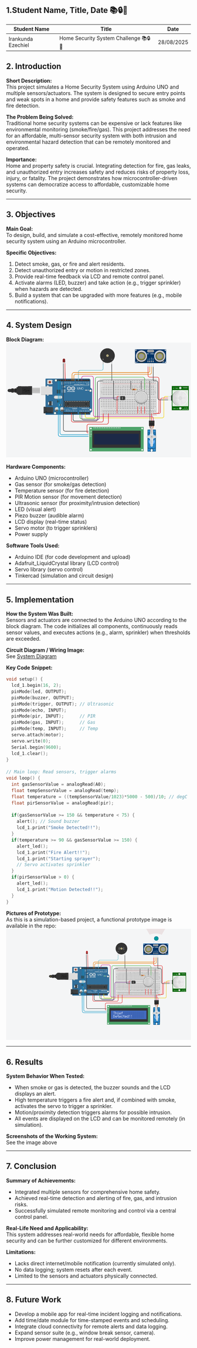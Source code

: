 ## 1.Student Name, Title, Date 📚🔒🔧

| Student Name | Title | Date |
| --- | --- | --- |
| Irankunda Ezechiel | Home Security System Challenge 📚🔒🔧 | 28/08/2025 |

## 2. Introduction

**Short Description:**  
This project simulates a Home Security System using Arduino UNO and multiple sensors/actuators. The system is designed to secure entry points and weak spots in a home and provide safety features such as smoke and fire detection.

**The Problem Being Solved:**  
Traditional home security systems can be expensive or lack features like environmental monitoring (smoke/fire/gas). This project addresses the need for an affordable, multi-sensor security system with both intrusion and environmental hazard detection that can be remotely monitored and operated.

**Importance:**  
Home and property safety is crucial. Integrating detection for fire, gas leaks, and unauthorized entry increases safety and reduces risks of property loss, injury, or fatality. The project demonstrates how microcontroller-driven systems can democratize access to affordable, customizable home security.

---

## 3. Objectives

**Main Goal:**  
To design, build, and simulate a cost-effective, remotely monitored home security system using an Arduino microcontroller.

**Specific Objectives:**
1. Detect smoke, gas, or fire and alert residents.
2. Detect unauthorized entry or motion in restricted zones.
3. Provide real-time feedback via LCD and remote control panel.
4. Activate alarms (LED, buzzer) and take action (e.g., trigger sprinkler) when hazards are detected.
5. Build a system that can be upgraded with more features (e.g., mobile notifications).

---

## 4. System Design

**Block Diagram:**  
![System Diagram](https://github.com/eiranstudio/Challeng-Home-Security-System/blob/master/Challenge%20Home%20Security%20System.png)

**Hardware Components:**
- Arduino UNO (microcontroller)
- Gas sensor (for smoke/gas detection)
- Temperature sensor (for fire detection)
- PIR Motion sensor (for movement detection)
- Ultrasonic sensor (for proximity/intrusion detection)
- LED (visual alert)
- Piezo buzzer (audible alarm)
- LCD display (real-time status)
- Servo motor (to trigger sprinklers)
- Power supply

**Software Tools Used:**
- Arduino IDE (for code development and upload)
- Adafruit_LiquidCrystal library (LCD control)
- Servo library (servo control)
- Tinkercad (simulation and circuit design)

---

## 5. Implementation

**How the System Was Built:**  
Sensors and actuators are connected to the Arduino UNO according to the block diagram. The code initializes all components, continuously reads sensor values, and executes actions (e.g., alarm, sprinkler) when thresholds are exceeded.

**Circuit Diagram / Wiring Image:**  
See [System Diagram](https://github.com/eiranstudio/Challeng-Home-Security-System/blob/master/Challenge%20Home%20Security%20System.png)

**Key Code Snippet:**
```cpp
void setup() {  
  lcd_1.begin(16, 2);
  pinMode(led, OUTPUT);
  pinMode(buzzer, OUTPUT);
  pinMode(trigger, OUTPUT); // Ultrasonic
  pinMode(echo, INPUT);
  pinMode(pir, INPUT);      // PIR
  pinMode(gas, INPUT);      // Gas
  pinMode(temp, INPUT);     // Temp
  servo.attach(motor);
  servo.write(0);
  Serial.begin(9600);
  lcd_1.clear();
}

// Main loop: Read sensors, trigger alarms
void loop() {
  int gasSensorValue = analogRead(A0); 
  float tempSensorValue = analogRead(temp);
  float temperature = ((tempSensorValue/1023)*5000 - 500)/10; // degC
  float pirSensorValue = analogRead(pir);

  if(gasSensorValue >= 150 && temperature < 75) {
    alert(); // Sound buzzer
    lcd_1.print("Smoke Detected!!");
  }
  if(temperature >= 90 && gasSensorValue >= 150) {
    alert_led();
    lcd_1.print("Fire Alert!!");
    lcd_1.print("Starting sprayer");
    // Servo activates sprinkler
  }
  if(pirSensorValue > 0) {
    alert_led();
    lcd_1.print("Motion Detected!!");
  }
}
```

**Pictures of Prototype:**  
As this is a simulation-based project, a functional prototype image is available in the repo:  
![Prototype](https://github.com/eiranstudio/Challeng-Home-Security-System/blob/master/Screenshotofworkingsystem.png)

---

## 6. Results

**System Behavior When Tested:**  
- When smoke or gas is detected, the buzzer sounds and the LCD displays an alert.
- High temperature triggers a fire alert and, if combined with smoke, activates the servo to trigger a sprinkler.
- Motion/proximity detection triggers alarms for possible intrusion.
- All events are displayed on the LCD and can be monitored remotely (in simulation).

**Screenshots of the Working System:**  
See the image above

---

## 7. Conclusion

**Summary of Achievements:**  
- Integrated multiple sensors for comprehensive home safety.
- Achieved real-time detection and alerting of fire, gas, and intrusion risks.
- Successfully simulated remote monitoring and control via a central control panel.

**Real-Life Need and Applicability:**  
This system addresses real-world needs for affordable, flexible home security and can be further customized for different environments.

**Limitations:**  
- Lacks direct internet/mobile notification (currently simulated only).
- No data logging; system resets after each event.
- Limited to the sensors and actuators physically connected.

---

## 8. Future Work

- Develop a mobile app for real-time incident logging and notifications.
- Add time/date module for time-stamped events and scheduling.
- Integrate cloud connectivity for remote alerts and data logging.
- Expand sensor suite (e.g., window break sensor, camera).
- Improve power management for real-world deployment.